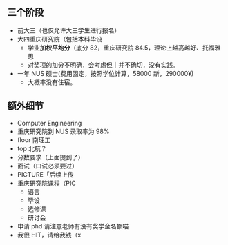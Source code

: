 ## 三个阶段

- 前大三（也仅允许大三学生进行报名）
- 大四重庆研究院（包括本科毕设
    - 学业**加权平均分**（底分 82，重庆研究院 84.5，理论上越高越好、托福雅思
    - 对奖项的加分不明确，会考虑但｜并不确切，没有实践。
- 一年 NUS 硕士(费用固定，按照学位计算，58000 新，290000¥)
    - 大概率没有住宿。

## 额外细节

- Computer Engineering
- 重庆研究院到 NUS 录取率为 98%
- floor 南理工
- top 北航？
- 分数要求（上面提到了）
- 面试（口试必须要过）
- PICTURE「后续上传
- 重庆研究院课程（PIC
    - 语言
    - 毕设
    - 选修课
    - 研讨会
- 申请 phd 请注意老师有没有奖学金名额喵
- 我很 HIT，请给我钱（x
